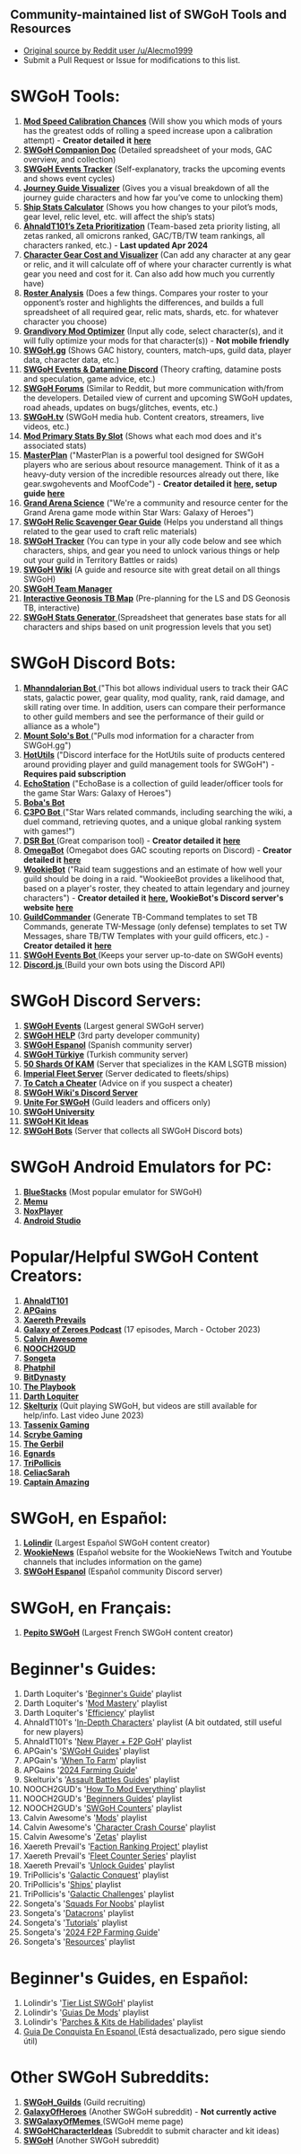 ## Community-maintained list of SWGoH Tools and Resources
- [Original source by Reddit user /u/Alecmo1999](https://www.reddit.com/r/SWGalaxyOfHeroes/comments/1c7oo0k/all_the_swgoh_tools_and_resources_in_one_place/?share_id=Rp_iSkbtxkzcKjUcO3MDb&utm_content=1&utm_medium=android_app&utm_name=androidcss&utm_source=share&utm_term=1)
- Submit a Pull Request or Issue for modifications to this list.

# SWGoH Tools:

1. [**Mod Speed Calibration Chances**](https://gasapi.info/modcalibration/) (Will show you which mods of yours has the greatest odds of rolling a speed increase upon a calibration attempt) - **Creator detailed** **it** [**here**](https://www.reddit.com/r/SWGalaxyOfHeroes/comments/14xtipt/comment/jrormcb/?utm_source=share&utm_medium=web3x&utm_name=web3xcss&utm_term=1&utm_content=share_button)
2. [**SWGoH Companion Doc**](https://docs.google.com/spreadsheets/d/1mEQphQ3uPvQUNTV9Zihw83ncdu3j770JWHKXg_qRlJ8/htmlview#) (Detailed spreadsheet of your mods, GAC overview, and collection)
3. [**SWGoH Events Tracker**](https://swgohevents.com) (Self-explanatory, tracks the upcoming events and shows event cycles)
4. [**Journey Guide Visualizer**](https://apinchofcode.com/swgoh/index.php?ally=591189219) (Gives you a visual breakdown of all the journey guide characters and how far you’ve come to unlocking them)
5. [**Ship Stats Calculator**](https://playbook.cafe/imperialfleet/tools/shipcalc/) (Shows you how changes to your pilot’s mods, gear level, relic level, etc. will affect the ship’s stats)
6. [**AhnaldT101’s Zeta Prioritization**](https://docs.google.com/spreadsheets/d/1DIM_122R5blIYnqzJkfb9PYVvNvD1Y52trDnjhTYz6o/htmlview#) (Team-based zeta priority listing, all zetas ranked, all omicrons ranked, GAC/TB/TW team rankings, all characters ranked, etc.) - **Last updated Apr 2024**
7. [**Character Gear Cost and Visualizer**](https://gear.swgohevents.com) (Can add any character at any gear or relic, and it will calculate off of where your character currently is what gear you need and cost for it. Can also add how much you currently have)
8. [**Roster Analysis**](https://swgoh.moofcode.com) (Does a few things. Compares your roster to your opponent’s roster and highlights the differences, and builds a full spreadsheet of all required gear, relic mats, shards, etc. for whatever character you choose)
9. [**Grandivory Mod Optimizer**](https://mods-optimizer.swgoh.grandivory.com) (Input ally code, select character(s), and it will fully optimize your mods for that character(s)) - **Not mobile friendly**
10. [**SWGoH.gg**](https://swgoh.gg) (Shows GAC history, counters, match-ups, guild data, player data, character data, etc.)
11. [**SWGoH Events & Datamine Discord**](https://discord.gg/swgoh) (Theory crafting, datamine posts and speculation, game advice, etc.)
12. [**SWGoH Forums**](https://forums.galaxy-of-heroes.starwars.ea.com) (Similar to Reddit, but more communication with/from the developers. Detailed view of current and upcoming SWGoH updates, road aheads, updates on bugs/glitches, events, etc.)
13. [**SWGoH.tv**](http://SWGoH.tv) (SWGoH media hub. Content creators, streamers, live videos, etc.)
14. [**Mod Primary Stats By Slot**](https://www.reddit.com/r/SWGalaxyOfHeroes/comments/4zoiti/mod_primary_stats_by_slot/) (Shows what each mod does and it's associated stats)
15. [**MasterPlan**](https://docs.google.com/spreadsheets/d/1Igq5Dof4DncooMSBDs5dPfqgS3G0MPhF6U5MNOlWveY/edit?pli=1#gid=1709098398) ("MasterPlan is a powerful tool designed for SWGoH players who are serious about resource management. Think of it as a heavy-duty version of the incredible resources already out there, like gear.swgohevents and MoofCode") - **Creator detailed it** [**here**](https://www.reddit.com/r/SWGalaxyOfHeroes/comments/zvusex/introducing_masterplan_a_powerful_new_resource/)**, setup guide** [**here**](https://www.youtube.com/watch?v=pKcQC6w0y3A)
16. [**Grand Arena Science**](https://www.grandarenascience.com/) ("We're a community and resource center for the Grand Arena game mode within Star Wars: Galaxy of Heroes")
17. [**SWGoH Relic Scavenger Gear Guide**](https://docs.google.com/spreadsheets/d/1XEyP8REs38jUX9ibW00LhL0Je3kTJoNJs65ZuFuyc0w/edit#gid=148778672) (Helps you understand all things related to the gear used to craft relic materials)
18. [**SWGoH Tracker**](https://thedonproject.com/swgoh/index.cgi) (You can type in your ally code below and see which characters, ships, and gear you need to unlock various things or help out your guild in Territory Battles or raids)
19. [**SWGoH Wiki**](https://swgoh.wiki/wiki/Main_Page) (A guide and resource site with great detail on all things SWGoH)
20. [**SWGoH Team Manager** ](https://swgohteammanager.com/)
21. [**Interactive Geonosis TB Map**](https://genskaar.github.io/tb_geo/index.html) (Pre-planning for the LS and DS Geonosis TB, interactive)
22. [**SWGoH Stats Generator** ](https://docs.google.com/spreadsheets/d/1yHeSnZ5W3-IoP7UsZRZib-DcZQp6H1NQWOC5tZhZEo4/edit#gid=1095985326)(Spreadsheet that generates base stats for all characters and ships based on unit progression levels that you set)

# SWGoH Discord Bots:

1. [**Mhanndalorian Bot** ](https://discord.me/mhanndalorianbot)("This bot allows individual users to track their GAC stats, galactic power, gear quality, mod quality, rank, raid damage, and skill rating over time. In addition, users can compare their performance to other guild members and see the performance of their guild or alliance as a whole") 
2. [**Mount Solo's Bot** ](https://discord.me/mountsolo)("Pulls mod information for a character from SWGoH.gg")
3. [**HotUtils**](https://discord.me/hotutils) ("Discord interface for the HotUtils suite of products centered around providing player and guild management tools for SWGoH") - **Requires paid subscription**
4. [**EchoStation**](https://docs.echobase.app/echostation) ("EchoBase is a collection of guild leader/officer tools for the game Star Wars: Galaxy of Heroes")
5. [**Boba's Bot** ](https://discord.com/oauth2/authorize?client_id=360075123841040395&scope=bot&permissions=0)
6. [**C3PO Bot** ](https://top.gg/bot/495122047714721793)("Star Wars related commands, including searching the wiki, a duel command, retrieving quotes, and a unique global ranking system with games!")
7. [**DSR Bot** ](https://discord.com/oauth2/authorize?client_id=436693905736466432&scope=bot&permissions=392256)(Great comparison tool) - **Creator detailed it** [**here**](https://www.reddit.com/r/SWGalaxyOfHeroes/comments/9eu30e/dsr_bot_check_for_your_hstr_readiness_tw_matchup/)
8. [**OmegaBot**](https://discord.com/invite/omegabot-875739518433644615) (Omegabot does GAC scouting reports on Discord) - **Creator detailed it** [**here**](https://www.reddit.com/r/SWGalaxyOfHeroes/comments/s67dj0/how_to_comprehensively_scout_your_gac_opponent/)
9. [**WookieBot**](https://discord.com/api/oauth2/authorize?client_id=537868729732562944&scope=bot%20applications.commands&permissions=517544070208) ("Raid team suggestions and an estimate of how well your guild should be doing in a raid. "WookieeBot provides a likelihood that, based on a player's roster, they cheated to attain legendary and journey characters") - **Creator detailed it** [**here**](https://www.reddit.com/r/SWGalaxyOfHeroes/comments/chg9o7/is_your_opponent_cheating_find_out_with_wookieebot/)**, WookieBot's Discord server's website** [**here**](http://wookiee.tools/)
10. [**GuildCommander**](https://swgoh-guild-commander.azurewebsites.net/) (Generate TB-Command templates to set TB Commands, generate TW-Message (only defense) templates to set TW Messages, share TB/TW Templates with your guild officers, etc.) - **Creator detailed it** [**here**](https://www.reddit.com/r/SWGalaxyOfHeroes/comments/l4vnmx/guildcommander_a_tool_for_officers/)
11. [**SWGoH Events Bot** ](https://discord.com/oauth2/authorize/?permissions=378944&scope=bot+applications.commands&client_id=454788231590969344)(Keeps your server up-to-date on SWGoH events)
12. [**Discord.js** ](https://discord.js.org/#/)(Build your own bots using the Discord API)

# SWGoH Discord Servers:

1. [**SWGoH Events**](https://discord.com/invite/swgoh) (Largest general SWGoH server)
2. [**SWGoH HELP**](https://discord.com/invite/w9QEmy5) (3rd party developer community)
3. [**SWGoH Espanol**](https://discord.com/invite/U2tRPrYfKA) (Spanish community server)
4. [**SWGoH Türkiye**](https://discord.com/invite/AehyYXFpHk) (Turkish community server)
5. [**50 Shards Of KAM**](https://discord.com/invite/4Sc2vx2) (Server that specializes in the KAM LSGTB mission)
6. [**Imperial Fleet Server**](https://discord.com/invite/Sr7xCjX) (Server dedicated to fleets/ships)
7. [**To Catch a Cheater**](https://discord.com/invite/NFNhEtH) (Advice on if you suspect a cheater)
8. [**SWGoH Wiki's Discord Server**](https://discord.com/invite/PESKMjq)
9. [**Unite For SWGoH**](https://discord.com/invite/SWU7ZFY) (Guild leaders and officers only)
10. [**SWGoH University** ](https://discord.com/invite/WXZeFGw)
11. [**SWGoH Kit Ideas** ](https://discord.com/invite/xRFmQ5X)
12. [**SWGoH Bots**](https://discord.com/invite/geFY5MSh7A) (Server that collects all SWGoH Discord bots)

# SWGoH Android Emulators for PC:

1. [**BlueStacks**](https://www.bluestacks.com/blog/game-guides/star-wars-galaxy-of-heroes/swgh-play-at-120-fps-en.html) (Most popular emulator for SWGoH)
2. [**Memu**](https://www.memuplay.com/how-to-play-Star-Wars-Galaxy-of-Heroes-on-pc.html)
3. [**NoxPlayer**](https://www.bignox.com/appcenter/play-star-wars-galaxy-of-heroes-on-pc-with-noxplayer.html)
4. [**Android Studio**](https://developer.android.com/studio/run/emulator)

# Popular/Helpful SWGoH Content Creators:

1. [**AhnaldT101**](https://youtube.com/@AhnaldT101?si=GLKjhojPcdxMhDeO)
2. [**APGains**](https://youtube.com/@APGAINS?si=-jnzHh8TsdYMHh04)
3. [**Xaereth Prevails**](https://youtube.com/@Xaereth?si=rhxrLxba-yup2pYz)
4. [**Galaxy of Zeroes Podcast**](https://open.spotify.com/show/4TfMBnZ8a8NK8MeAZyiVta?si=70f3db6678b54a0d&nd=1&dlsi=b0276934fb02490d) (17 episodes, March - October 2023)
5. [**Calvin Awesome**](https://youtube.com/@CalvinAwesome?si=l7F3JyQtyYYzT1rg)
6. [**NOOCH2GUD**](https://youtube.com/@NOOCH2GUD?si=BVBW8wk2LJYP2ikI)
7. [**Songeta**](https://youtube.com/@songeta?si=jKvMzP2ocRyh2FL5)
8. [**Phatphil**](https://youtube.com/@phatphil117?si=HdKEzdsiywOGcCxb)
9. [**BitDynasty**](https://youtube.com/@Bitdynasty?si=J8FAYN2MpYOSuvyR)
10. [**The Playbook**](https://youtube.com/@ThePlaybook?si=KnWpQLmbELiqG5sm)
11. [**Darth Loquiter**](https://youtube.com/@darthloquitur1913?si=-9knOamOkoeK0nq4)
12. [**Skelturix**](https://youtube.com/@Skelturix?si=_a-9LHGt7Glm-pEw) (Quit playing SWGoH, but videos are still available for help/info. Last video June 2023)
13. [**Tassenix Gaming**](https://youtube.com/@tassenixgaming7285?si=M38vl9vDAEiZ0w5b)
14. [**Scrybe Gaming**](https://youtube.com/@ScrybeGaming?si=m8ntyt7rN4s3c3OE)
15. [**The Gerbil** ](https://youtube.com/@thegerbil23?si=RZTHLB1E3oRUU02U)
16. [**Egnards** ](https://youtube.com/@Egnar?si=-1J6MnN0OIdptKPS)
17. [**TriPollicis**](https://www.youtube.com/@TriPollicis)
18. [**CeliacSarah**](https://www.youtube.com/@CeliacSarah)
19. [**Captain Amazing**](https://www.youtube.com/@CaptainAmazing_swgoh)

# SWGoH, en Español:

1. [**Lolindir**](https://www.youtube.com/@Lolindirr/videos) (Largest Español SWGoH content creator)
2. [**WookieNews**](https://www.wookieenews.com/swgoh) (Español website for the WookieNews Twitch and Youtube channels that includes information on the game)
3. [**SWGoH Espanol**](https://discord.com/invite/U2tRPrYfKA) (Español community Discord server)

# SWGoH, en Français:

1. [**Pepito SWGoH**](https://www.youtube.com/@PepitoSWGoH/videos) (Largest French SWGoH content creator)

# Beginner's Guides:

1. Darth Loquiter's '[Beginner's Guide](https://www.youtube.com/playlist?list=PLrXX2jF5YJXegTCP-SexIB7EAIYt8uzWh)' playlist
2. Darth Loquiter's  '[Mod Mastery](https://www.youtube.com/playlist?list=PLrXX2jF5YJXeA-2IHKHbNpx7bqOg4BzWq)' playlist
3. Darth Loquiter's '[Efficiency](https://www.youtube.com/playlist?list=PLrXX2jF5YJXcMKVx2Ie9X-VjXc79q4w7F)' playlist
4. AhnaldT101's '[In-Depth Characters](https://www.youtube.com/playlist?list=PLnFOIbV9VsMq2LMM4hOdaPTzGUeEgJYc4)' playlist (A bit outdated, still useful for new players)
5. AhnaldT101's '[New Player + F2P GoH](https://www.youtube.com/playlist?list=PLnFOIbV9VsMo5t7bMXLeWkOqCngo58mMt)' playlist
6. APGain's '[SWGoH Guides](https://www.youtube.com/playlist?list=PLdOf75oOI9VNktA4XOqb-pz9zGIJrEVFx)' playlist
7. APGain's '[When To Farm](https://www.youtube.com/playlist?list=PLdOf75oOI9VOVxz0343F3j6Fc25ZrvFF8)' playlist
8. APGains '[2024 Farming Guide](https://www.youtube.com/watch?v=dyoeslF6XHc)'
9. Skelturix's '[Assault Battles Guides](https://www.youtube.com/playlist?list=PLV3ihsc-3Col1zyqhraKixdQ6Izi28YRU)' playlist
10. NOOCH2GUD's '[How To Mod Everything](https://www.youtube.com/playlist?list=PLtPjHZyOpYEXUhbrsStOSIrTNQTYvKEyD)' playlist
11. NOOCH2GUD's '[Beginners Guides](https://www.youtube.com/playlist?list=PLtPjHZyOpYEVBav1WVAiIIOJMc_KP8BqT)' playlist
12. NOOCH2GUD's '[SWGoH Counters](https://www.youtube.com/playlist?list=PLtPjHZyOpYEVwYWAkVI6PzIphwhUhSYP4)' playlist
13. Calvin Awesome's '[Mods](https://www.youtube.com/playlist?list=PLMyy_FicnW-J_CH2Vrmv0_HtbO_QhqRol)' playlist
14. Calvin Awesome's '[Character Crash Course](https://www.youtube.com/playlist?list=PLMyy_FicnW-JWgVnTdS8u5LR4vpsi9YLk)' playlist
15. Calvin Awesome's '[Zetas](https://www.youtube.com/playlist?list=PLMyy_FicnW-IE-dsO2iiutUrvoIbkjcc_)' playlist
16. Xaereth Prevail's '[Faction Ranking Project'](https://www.youtube.com/playlist?list=PLDskqmL-F0lYLL48I_CLv0m79YsiPAcOi) playlist
17. Xaereth Prevail's '[Fleet Counter Series](https://www.youtube.com/playlist?list=PLDskqmL-F0la0q0AlF3tjGAWDJ0dogL2_)' playlist
18. Xaereth Prevail's '[Unlock Guides](https://www.youtube.com/playlist?list=PLDskqmL-F0laM2aeBQQYj9Np63cNnToSG)' playlist
19. TriPollicis's '[Galactic Conquest](https://www.youtube.com/playlist?list=PLLiZnnaRKD3zeJs7wIu7r11Fu21FeCJnB)' playlist
20. TriPollicis's '[Ships'](https://www.youtube.com/playlist?list=PLLiZnnaRKD3yEqt7lmiSC-e8U7B2LbqB3) playlist
21. TriPollicis's '[Galactic Challenges](https://www.youtube.com/playlist?list=PLLiZnnaRKD3zks1Ex6bIPnkfAeUBTkIh8)' playlist
22. Songeta's '[Squads For Noobs](https://www.youtube.com/playlist?list=PLXe_NcbR_y5rv76voiBHqML1IeYRAyxu1)' playlist
23. Songeta's '[Datacrons](https://www.youtube.com/playlist?list=PLXe_NcbR_y5odm16qKJD34LcOjmOxIBRw)' playlist
24. Songeta's '[Tutorials](https://www.youtube.com/playlist?list=PLXe_NcbR_y5qVdT2aNyH_FmLCGNP8FiOf)' playlist
25. Songeta's '[2024 F2P Farming Guide](https://www.youtube.com/watch?v=nReDvQZGOB0)'
26. Songeta's '[Resources](https://www.youtube.com/playlist?list=PLXe_NcbR_y5qXwyKNVIHMkCspDQX-K9e6)' playlist

# Beginner's Guides, en Español:

1. Lolindir's '[Tier List SWGoH](https://www.youtube.com/playlist?list=PLtDiKQI1xf-iH59yW3ljeHq5p6LePiYch)' playlist
2. Lolindir's '[Guias De Mods](https://www.youtube.com/playlist?list=PLtDiKQI1xf-hW0RlSPeaAziUA8CFOvGAE)' playlist
3. Lolindir's '[Parches & Kits de Habilidades](https://www.youtube.com/playlist?list=PLtDiKQI1xf-jMYTocSQLgkLk4l5M5jGxl)' playlist
4. [Guia De Conquista En Espanol ](https://www.dropbox.com/s/lumf1l4asj1oibk/guia%20conquista.pdf?e=1&dl=0)(Está desactualizado, pero sigue siendo útil)

# Other SWGoH Subreddits:

1. [**SWGoH\_Guilds**](https://www.reddit.com/r/swgoh_guilds/) (Guild recruiting)
2. [**GalaxyOfHeroes**](https://www.reddit.com/r/GalaxyOfHeroes/) (Another SWGoH subreddit) - **Not currently active**
3. [**SWGalaxyOfMemes** ](https://www.reddit.com/r/SWGalaxyOfMemes/)(SWGoH meme page)
4. [**SWGoHCharacterIdeas**](https://www.reddit.com/r/SwgohCharacterIdeas/) (Subreddit to submit character and kit ideas)
5. [**SWGoH**](https://www.reddit.com/r/SWGOH/) (Another SWGoH subreddit)

